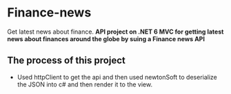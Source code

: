# Finance-news
Get latest news about finance. 
**API project on .NET 6 MVC for getting latest news about finances around the globe by suing a Finance news API**
## The process of this project
* Used httpClient to get the api and then used newtonSoft to deserialize the JSON into c# and then render it to the view. 

